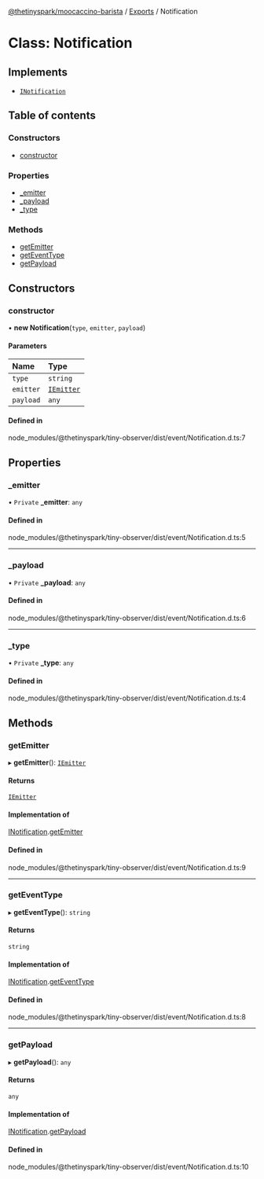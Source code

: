 [@thetinyspark/moocaccino-barista](../README.md) / [Exports](../modules.md) / Notification

# Class: Notification

## Implements

- [`INotification`](../interfaces/INotification.md)

## Table of contents

### Constructors

- [constructor](Notification.md#constructor)

### Properties

- [\_emitter](Notification.md#_emitter)
- [\_payload](Notification.md#_payload)
- [\_type](Notification.md#_type)

### Methods

- [getEmitter](Notification.md#getemitter)
- [getEventType](Notification.md#geteventtype)
- [getPayload](Notification.md#getpayload)

## Constructors

### constructor

• **new Notification**(`type`, `emitter`, `payload`)

#### Parameters

| Name | Type |
| :------ | :------ |
| `type` | `string` |
| `emitter` | [`IEmitter`](../interfaces/IEmitter.md) |
| `payload` | `any` |

#### Defined in

node_modules/@thetinyspark/tiny-observer/dist/event/Notification.d.ts:7

## Properties

### \_emitter

• `Private` **\_emitter**: `any`

#### Defined in

node_modules/@thetinyspark/tiny-observer/dist/event/Notification.d.ts:5

___

### \_payload

• `Private` **\_payload**: `any`

#### Defined in

node_modules/@thetinyspark/tiny-observer/dist/event/Notification.d.ts:6

___

### \_type

• `Private` **\_type**: `any`

#### Defined in

node_modules/@thetinyspark/tiny-observer/dist/event/Notification.d.ts:4

## Methods

### getEmitter

▸ **getEmitter**(): [`IEmitter`](../interfaces/IEmitter.md)

#### Returns

[`IEmitter`](../interfaces/IEmitter.md)

#### Implementation of

[INotification](../interfaces/INotification.md).[getEmitter](../interfaces/INotification.md#getemitter)

#### Defined in

node_modules/@thetinyspark/tiny-observer/dist/event/Notification.d.ts:9

___

### getEventType

▸ **getEventType**(): `string`

#### Returns

`string`

#### Implementation of

[INotification](../interfaces/INotification.md).[getEventType](../interfaces/INotification.md#geteventtype)

#### Defined in

node_modules/@thetinyspark/tiny-observer/dist/event/Notification.d.ts:8

___

### getPayload

▸ **getPayload**(): `any`

#### Returns

`any`

#### Implementation of

[INotification](../interfaces/INotification.md).[getPayload](../interfaces/INotification.md#getpayload)

#### Defined in

node_modules/@thetinyspark/tiny-observer/dist/event/Notification.d.ts:10
